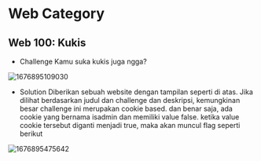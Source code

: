 # Web Category

## Web 100: Kukis
- Challenge
Kamu suka kukis juga ngga?


![1676895109030](https://user-images.githubusercontent.com/90300735/220107274-af2af81f-9c67-4955-bb19-5ed1d9cfdca3.jpg)

- Solution 
Diberikan sebuah website dengan tampilan seperti di atas. Jika dilihat berdasarkan judul dan challenge dan deskripsi, kemungkinan besar challenge ini merupakan cookie based. dan benar saja, ada cookie yang bernama isadmin dan memiliki value false. ketika value cookie tersebut diganti menjadi true, maka akan muncul flag seperti berikut




![1676895475642](https://user-images.githubusercontent.com/90300735/220166895-44ed79b1-5c1a-46b0-be20-94c99214f38e.jpg)
